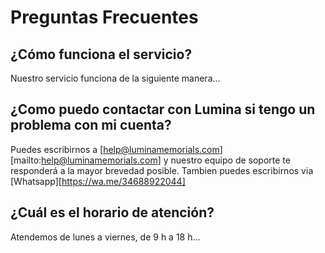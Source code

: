 # Preguntas Frecuentes

## ¿Cómo funciona el servicio?
Nuestro servicio funciona de la siguiente manera…

## ¿Como puedo contactar con Lumina si tengo un problema con mi cuenta?
Puedes escribirnos a [help@luminamemorials.com][mailto:help@luminamemorials.com] y nuestro equipo de soporte te responderá a la mayor brevedad posible. 
Tambien puedes escribirnos via [Whatsapp][https://wa.me/34688922044]

## ¿Cuál es el horario de atención?
Atendemos de lunes a viernes, de 9 h a 18 h…
